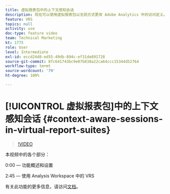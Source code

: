 ```yaml
---
title: 虚拟报表包中的上下文感知会话
description: 现在可以使用虚拟报表包以无损方式更改 Adobe Analytics 中的访问定义。 我们将向您说明如何做到这一点并提供其他可用选项。
feature: VRS
topics: null
activity: use
doc-type: feature video
team: Technical Marketing
kt: 1775
role: User
level: Intermediate
exl-id: eccd24d8-ed55-49db-894c-ef31de891728
source-git-commit: 8fc641743bc9e07b838a22ca64ccc15344d52764
workflow-type: tm+mt
source-wordcount: '79'
ht-degree: 100%

---
```


# [!UICONTROL 虚拟报表包]中的上下文感知会话 {#context-aware-sessions-in-virtual-report-suites}

>[!VIDEO](https://video.tv.adobe.com/v/23545/?quality=12&learn=on)

本视频中的各个部分：

0:00 — 功能概述和设置

2:45 — 使用 Analysis Workspace 中的 VRS

有关此功能的更多信息，请访问[文档](https://experienceleague.adobe.com/docs/analytics/components/virtual-report-suites/vrs-mobile-visit-processing.html?lang=zh-Hans)。
